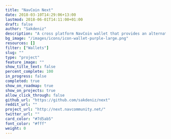 ```yaml
---
title: "NavCoin Next"
date: 2018-03-10T14:29:06+13:00
lastmod: 2018-06-01T14:11:00+01:00
draft: false
author: "Sakdeniz"
description: "A cross platform NavCoin wallet that provides an alternative to NavCoin Core and an even more user friendly graphical interface."
bg_image: "/images/icons/icon-wallet-purple-large.png"
resources: []
filter: ["Wallets"]
slug: ""
type: "project"
feature_image: ""
show_title_text: false
percent_complete: 100
in_progress: false
completed: true
show_on_roadmap: true
show_on_projects: true
allow_click_through: false
github_url: "https://github.com/sakdeniz/next"
reddit_url: ""
project_url: "http://next.navcommunity.net/"
twitter_url: ""
card_color: "#7d5ab5"
font_color: "#fff"
weight: 0
---
```


